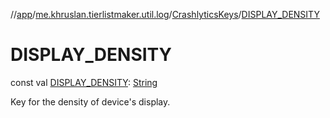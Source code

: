 //[app](../../../index.md)/[me.khruslan.tierlistmaker.util.log](../index.md)/[CrashlyticsKeys](index.md)/[DISPLAY_DENSITY](-d-i-s-p-l-a-y_-d-e-n-s-i-t-y.md)

# DISPLAY_DENSITY

const val [DISPLAY_DENSITY](-d-i-s-p-l-a-y_-d-e-n-s-i-t-y.md): [String](https://kotlinlang.org/api/latest/jvm/stdlib/kotlin/-string/index.html)

Key for the density of device's display.
